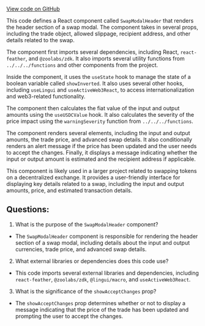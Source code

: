 [View code on GitHub](zoo-labs/zoo/blob/master/core/src/features/exchange-v1/swap/SwapModalHeader.tsx)

This code defines a React component called `SwapModalHeader` that renders the header section of a swap modal. The component takes in several props, including the trade object, allowed slippage, recipient address, and other details related to the swap. 

The component first imports several dependencies, including React, `react-feather`, and `@zoolabs/zdk`. It also imports several utility functions from `../../../functions` and other components from the project. 

Inside the component, it uses the `useState` hook to manage the state of a boolean variable called `showInverted`. It also uses several other hooks, including `useLingui` and `useActiveWeb3React`, to access internationalization and web3-related functionality. 

The component then calculates the fiat value of the input and output amounts using the `useUSDCValue` hook. It also calculates the severity of the price impact using the `warningSeverity` function from `../../../functions`. 

The component renders several elements, including the input and output amounts, the trade price, and advanced swap details. It also conditionally renders an alert message if the price has been updated and the user needs to accept the changes. Finally, it displays a message indicating whether the input or output amount is estimated and the recipient address if applicable. 

This component is likely used in a larger project related to swapping tokens on a decentralized exchange. It provides a user-friendly interface for displaying key details related to a swap, including the input and output amounts, price, and estimated transaction details.
## Questions: 
 1. What is the purpose of the `SwapModalHeader` component?
- The `SwapModalHeader` component is responsible for rendering the header section of a swap modal, including details about the input and output currencies, trade price, and advanced swap details.

2. What external libraries or dependencies does this code use?
- This code imports several external libraries and dependencies, including `react-feather`, `@zoolabs/zdk`, `@lingui/macro`, and `useActiveWeb3React`.

3. What is the significance of the `showAcceptChanges` prop?
- The `showAcceptChanges` prop determines whether or not to display a message indicating that the price of the trade has been updated and prompting the user to accept the changes.